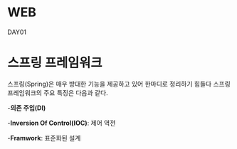 # WEB

DAY01

# 스프링 프레임워크

스프링(Spring)은 매우 방대한 기능을 제공하고 있어 한마디로 정리하기 힘들다
스프링 프레임워크의 주요 특징은 다음과 같다.

-<b>의존 주입(DI)</b>

-<b>Inversion Of Control(IOC)</b>: 제어 역전

-<b>Framwork</b>: 표준화된 설계

